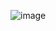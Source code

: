 
![image](https://github.com/PHP-Glenn/Activity-8/assets/167279781/c31ef652-983b-4b9b-af14-92f4730ea5e8)
